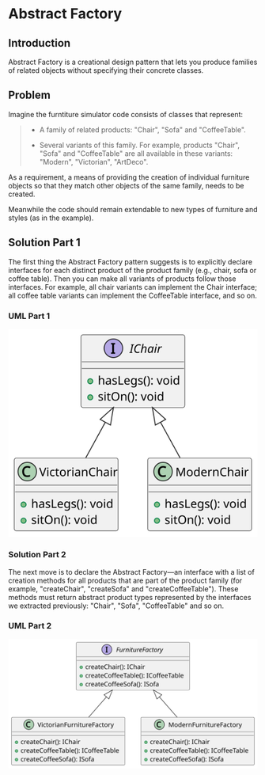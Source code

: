 # Abstract Factory

## Introduction

Abstract Factory is a creational design pattern that lets you produce families of related objects without specifying their concrete classes.

## Problem

Imagine the furntiture simulator code consists of classes that represent:

> * A family of related products: "Chair", "Sofa" and "CoffeeTable".
>
> * Several variants of this family. For example, products "Chair", "Sofa" and "CoffeeTable" are all available in these variants: "Modern", "Victorian", "ArtDeco".

As a requirement, a means of providing the creation of individual furniture objects so that they match other objects of the same family, needs to be created.

Meanwhile the code should remain extendable to new types of furniture and styles (as in the example).

## Solution Part 1

The first thing the Abstract Factory pattern suggests is to explicitly declare interfaces for each distinct product of the product family (e.g., chair, sofa or coffee table). Then you can make all variants of products follow those interfaces. For example, all chair variants can implement the Chair interface; all coffee table variants can implement the CoffeeTable interface, and so on.

### UML Part 1

![abstract factory pattern part 1](../../../assests/abstract_factory_pattern_1.svg)

### Solution Part 2

The next move is to declare the Abstract Factory—an interface with a list of creation methods for all products that are part of the product family (for example, "createChair", "createSofa" and "createCoffeeTable"). These methods must return abstract product types represented by the interfaces we extracted previously: "Chair", "Sofa", "CoffeeTable" and so on.

### UML Part 2

![abstract factory pattern part 2](../../../assests/abstract_factory_pattern_2.svg)
